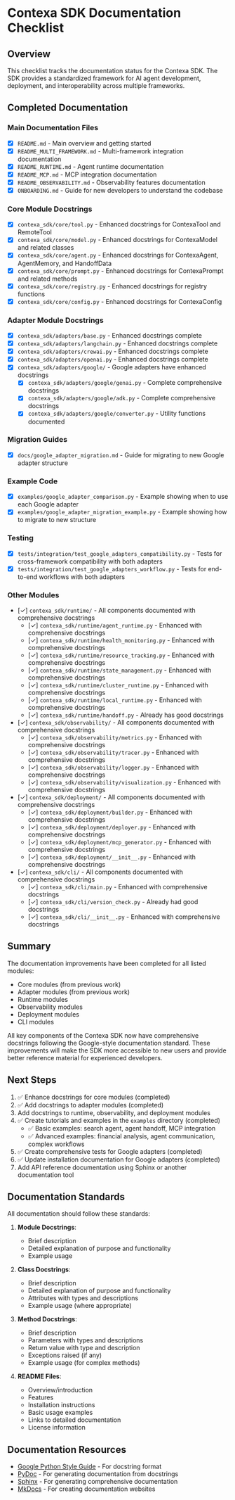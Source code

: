 # Contexa SDK Documentation Checklist

## Overview

This checklist tracks the documentation status for the Contexa SDK. The SDK provides a standardized framework for AI agent development, deployment, and interoperability across multiple frameworks.

## Completed Documentation

### Main Documentation Files

- [x] `README.md` - Main overview and getting started
- [x] `README_MULTI_FRAMEWORK.md` - Multi-framework integration documentation
- [x] `README_RUNTIME.md` - Agent runtime documentation
- [x] `README_MCP.md` - MCP integration documentation
- [x] `README_OBSERVABILITY.md` - Observability features documentation
- [x] `ONBOARDING.md` - Guide for new developers to understand the codebase

### Core Module Docstrings

- [x] `contexa_sdk/core/tool.py` - Enhanced docstrings for ContexaTool and RemoteTool
- [x] `contexa_sdk/core/model.py` - Enhanced docstrings for ContexaModel and related classes
- [x] `contexa_sdk/core/agent.py` - Enhanced docstrings for ContexaAgent, AgentMemory, and HandoffData
- [x] `contexa_sdk/core/prompt.py` - Enhanced docstrings for ContexaPrompt and related methods
- [x] `contexa_sdk/core/registry.py` - Enhanced docstrings for registry functions
- [x] `contexa_sdk/core/config.py` - Enhanced docstrings for ContexaConfig

### Adapter Module Docstrings

- [x] `contexa_sdk/adapters/base.py` - Enhanced docstrings complete
- [x] `contexa_sdk/adapters/langchain.py` - Enhanced docstrings complete
- [x] `contexa_sdk/adapters/crewai.py` - Enhanced docstrings complete
- [x] `contexa_sdk/adapters/openai.py` - Enhanced docstrings complete
- [x] `contexa_sdk/adapters/google/` - Google adapters have enhanced docstrings
  - [x] `contexa_sdk/adapters/google/genai.py` - Complete comprehensive docstrings
  - [x] `contexa_sdk/adapters/google/adk.py` - Complete comprehensive docstrings
  - [x] `contexa_sdk/adapters/google/converter.py` - Utility functions documented

### Migration Guides

- [x] `docs/google_adapter_migration.md` - Guide for migrating to new Google adapter structure

### Example Code

- [x] `examples/google_adapter_comparison.py` - Example showing when to use each Google adapter
- [x] `examples/google_adapter_migration_example.py` - Example showing how to migrate to new structure

### Testing

- [x] `tests/integration/test_google_adapters_compatibility.py` - Tests for cross-framework compatibility with both adapters
- [x] `tests/integration/test_google_adapters_workflow.py` - Tests for end-to-end workflows with both adapters

### Other Modules

- [✓] `contexa_sdk/runtime/` - All components documented with comprehensive docstrings
  - [✓] `contexa_sdk/runtime/agent_runtime.py` - Enhanced with comprehensive docstrings
  - [✓] `contexa_sdk/runtime/health_monitoring.py` - Enhanced with comprehensive docstrings
  - [✓] `contexa_sdk/runtime/resource_tracking.py` - Enhanced with comprehensive docstrings
  - [✓] `contexa_sdk/runtime/state_management.py` - Enhanced with comprehensive docstrings
  - [✓] `contexa_sdk/runtime/cluster_runtime.py` - Enhanced with comprehensive docstrings
  - [✓] `contexa_sdk/runtime/local_runtime.py` - Enhanced with comprehensive docstrings
  - [✓] `contexa_sdk/runtime/handoff.py` - Already has good docstrings
- [✓] `contexa_sdk/observability/` - All components documented with comprehensive docstrings
  - [✓] `contexa_sdk/observability/metrics.py` - Enhanced with comprehensive docstrings
  - [✓] `contexa_sdk/observability/tracer.py` - Enhanced with comprehensive docstrings
  - [✓] `contexa_sdk/observability/logger.py` - Enhanced with comprehensive docstrings
  - [✓] `contexa_sdk/observability/visualization.py` - Enhanced with comprehensive docstrings
- [✓] `contexa_sdk/deployment/` - All components documented with comprehensive docstrings
  - [✓] `contexa_sdk/deployment/builder.py` - Enhanced with comprehensive docstrings
  - [✓] `contexa_sdk/deployment/deployer.py` - Enhanced with comprehensive docstrings
  - [✓] `contexa_sdk/deployment/mcp_generator.py` - Enhanced with comprehensive docstrings
  - [✓] `contexa_sdk/deployment/__init__.py` - Enhanced with comprehensive docstrings
- [✓] `contexa_sdk/cli/` - All components documented with comprehensive docstrings
  - [✓] `contexa_sdk/cli/main.py` - Enhanced with comprehensive docstrings
  - [✓] `contexa_sdk/cli/version_check.py` - Already had good docstrings
  - [✓] `contexa_sdk/cli/__init__.py` - Enhanced with comprehensive docstrings

## Summary

The documentation improvements have been completed for all listed modules:

- Core modules (from previous work)
- Adapter modules (from previous work)
- Runtime modules
- Observability modules
- Deployment modules
- CLI modules

All key components of the Contexa SDK now have comprehensive docstrings following
the Google-style documentation standard. These improvements will make the SDK
more accessible to new users and provide better reference material for experienced
developers.

## Next Steps

1. ✅ Enhance docstrings for core modules (completed)
2. ✅ Add docstrings to adapter modules (completed)
3. Add docstrings to runtime, observability, and deployment modules
4. ✅ Create tutorials and examples in the `examples` directory (completed)
   - ✅ Basic examples: search agent, agent handoff, MCP integration
   - ✅ Advanced examples: financial analysis, agent communication, complex workflows
5. ✅ Create comprehensive tests for Google adapters (completed)
6. ✅ Update installation documentation for Google adapters (completed)
7. Add API reference documentation using Sphinx or another documentation tool

## Documentation Standards

All documentation should follow these standards:

1. **Module Docstrings**:
   - Brief description
   - Detailed explanation of purpose and functionality
   - Example usage

2. **Class Docstrings**:
   - Brief description
   - Detailed explanation of purpose and functionality
   - Attributes with types and descriptions
   - Example usage (where appropriate)

3. **Method Docstrings**:
   - Brief description
   - Parameters with types and descriptions
   - Return value with type and description
   - Exceptions raised (if any)
   - Example usage (for complex methods)

4. **README Files**:
   - Overview/introduction
   - Features
   - Installation instructions
   - Basic usage examples
   - Links to detailed documentation
   - License information

## Documentation Resources

- [Google Python Style Guide](https://google.github.io/styleguide/pyguide.html) - For docstring format
- [PyDoc](https://docs.python.org/3/library/pydoc.html) - For generating documentation from docstrings
- [Sphinx](https://www.sphinx-doc.org/) - For generating comprehensive documentation
- [MkDocs](https://www.mkdocs.org/) - For creating documentation websites 